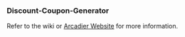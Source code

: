 ### Discount-Coupon-Generator
Refer to the wiki or [Arcadier Website](https://support.arcadier.com/hc/en-us/articles/360030008454) for more information.
